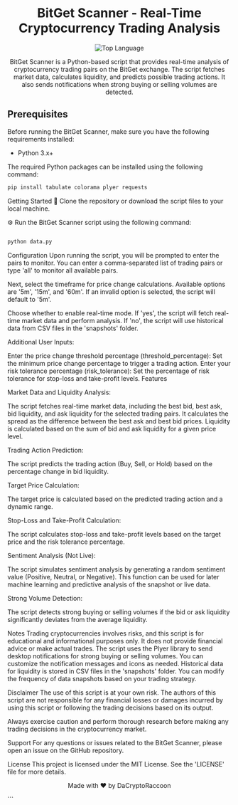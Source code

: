 <h1 align="center">
  BitGet Scanner - Real-Time Cryptocurrency Trading Analysis
</h1>

<p align="center">
  <img src="https://img.shields.io/github/languages/top/DaCryptoRaccoon/Bitget-Scanner" alt="Top Language">
</p>


<p align="center">
  BitGet Scanner is a Python-based script that provides real-time analysis of cryptocurrency trading pairs on the BitGet exchange. The script fetches market data, calculates liquidity, and predicts possible trading actions. It also sends notifications when strong buying or selling volumes are detected.
</p>

## Prerequisites

Before running the BitGet Scanner, make sure you have the following requirements installed:

- Python 3.x+

The required Python packages can be installed using the following command:

```bash
pip install tabulate colorama plyer requests
```
Getting Started
🚀 Clone the repository or download the script files to your local machine.

⚙️ Run the BitGet Scanner script using the following command:

```bash

python data.py

```
Configuration
Upon running the script, you will be prompted to enter the pairs to monitor. You can enter a comma-separated list of trading pairs or type 'all' to monitor all available pairs.

Next, select the timeframe for price change calculations. Available options are '5m', '15m', and '60m'. If an invalid option is selected, the script will default to '5m'.

Choose whether to enable real-time mode. If 'yes', the script will fetch real-time market data and perform analysis. If 'no', the script will use historical data from CSV files in the 'snapshots' folder.

Additional User Inputs:

Enter the price change threshold percentage (threshold_percentage): Set the minimum price change percentage to trigger a trading action.
Enter your risk tolerance percentage (risk_tolerance): Set the percentage of risk tolerance for stop-loss and take-profit levels.
Features

Market Data and Liquidity Analysis:

The script fetches real-time market data, including the best bid, best ask, bid liquidity, and ask liquidity for the selected trading pairs.
It calculates the spread as the difference between the best ask and best bid prices.
Liquidity is calculated based on the sum of bid and ask liquidity for a given price level.

Trading Action Prediction:

The script predicts the trading action (Buy, Sell, or Hold) based on the percentage change in bid liquidity.

Target Price Calculation:

The target price is calculated based on the predicted trading action and a dynamic range.

Stop-Loss and Take-Profit Calculation:

The script calculates stop-loss and take-profit levels based on the target price and the risk tolerance percentage.

Sentiment Analysis (Not Live):

The script simulates sentiment analysis by generating a random sentiment value (Positive, Neutral, or Negative).
This function can be used for later machine learning and predictive analysis of the snapshot or live data.

Strong Volume Detection:

The script detects strong buying or selling volumes if the bid or ask liquidity significantly deviates from the average liquidity.

Notes
Trading cryptocurrencies involves risks, and this script is for educational and informational purposes only. It does not provide financial advice or make actual trades.
The script uses the Plyer library to send desktop notifications for strong buying or selling volumes. You can customize the notification messages and icons as needed.
Historical data for liquidity is stored in CSV files in the 'snapshots' folder. You can modify the frequency of data snapshots based on your trading strategy.

Disclaimer
The use of this script is at your own risk. The authors of this script are not responsible for any financial losses or damages incurred by using this script or following the trading decisions based on its output.

Always exercise caution and perform thorough research before making any trading decisions in the cryptocurrency market.

Support
For any questions or issues related to the BitGet Scanner, please open an issue on the GitHub repository.

License
This project is licensed under the MIT License. See the 'LICENSE' file for more details.

<p align="center">
  Made with ❤️ by DaCryptoRaccoon
</p>
```
